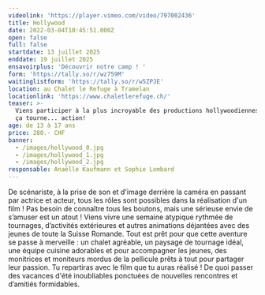 ```yaml
---
videolink: 'https://player.vimeo.com/video/797002436'
title: Hollywood
date: 2022-03-04T10:45:51.000Z
open: false
full: false
startdate: 13 juillet 2025
enddate: 19 juillet 2025
ensavoirplus: 'Découvrir notre camp ! '
form: 'https://tally.so/r/wz759M'
waitinglistform: 'https://tally.so/r/w5ZPJE'
location: au Chalet le Refuge à Tramelan
locationlink: 'https://www.chaletlerefuge.ch/'
teaser: >-
  Viens participer à la plus incroyable des productions hollywoodiennes. silence
  ça tourne... action!
age: de 13 à 17 ans
price: 280.- CHF
banner:
  - /images/hollywood_0.jpg
  - /images/hollywood_1.jpg
  - /images/hollywood_2.jpg
responsable: Anaëlle Kaufmann et Sophie Lombard
---
```


De scénariste, à la prise de son et d'image derrière la caméra en passant par actrice et acteur, tous les rôles sont possibles dans la réalisation d'un film ! Pas besoin de connaître tous les boutons, mais une sérieuse envie de s’amuser est un atout ! Viens vivre une semaine atypique rythmée de tournages, d’activités extérieures et autres animations déjantées avec des jeunes de toute la Suisse Romande. Tout est prêt pour que cette aventure se passe à merveille : un chalet agréable, un paysage de tournage idéal, une équipe cuisine adorables et pour accompagner les jeunes, des monitrices et moniteurs mordus de la pellicule prêts à tout pour partager leur passion. Tu repartiras avec le film que tu auras réalisé ! De quoi passer des vacances d'été inoubliables ponctuées de nouvelles rencontres et d’amitiés formidables.

